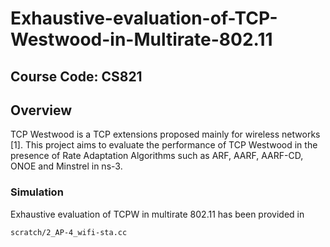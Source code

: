 # Exhaustive-evaluation-of-TCP-Westwood-in-Multirate-802.11

## Course Code: CS821

## Overview

TCP Westwood is a TCP extensions proposed mainly for wireless networks [1]. This project aims to evaluate the performance of TCP Westwood in the presence of Rate Adaptation Algorithms such as ARF, AARF, AARF-CD, ONOE and Minstrel in ns-3.

### Simulation

Exhaustive evaluation of TCPW in multirate 802.11 has been provided in

`scratch/2_AP-4_wifi-sta.cc`
